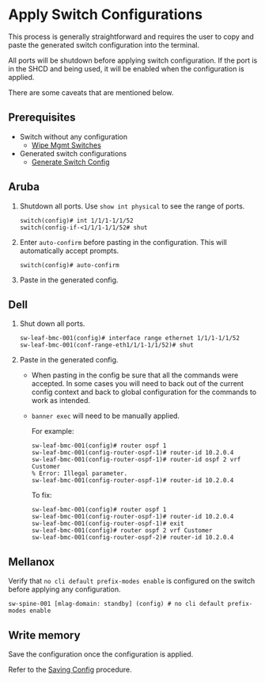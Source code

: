 # Apply Switch Configurations

This process is generally straightforward and requires the user to copy and paste the generated switch configuration into the terminal.

All ports will be shutdown before applying switch configuration. If the port is in the SHCD and being used, it will be enabled when the configuration is applied.

There are some caveats that are mentioned below.

## Prerequisites

- Switch without any configuration
  - [Wipe Mgmt Switches](wipe_mgmt_switches.md)
- Generated switch configurations
  - [Generate Switch Config](generate_switch_configs.md)

## Aruba

1. Shutdown all ports. Use `show int physical` to see the range of ports.

    ```console
    switch(config)# int 1/1/1-1/1/52
    switch(config-if-<1/1/1-1/1/52# shut
    ```

1. Enter `auto-confirm` before pasting in the configuration. This will automatically accept prompts.

    ```console
    switch(config)# auto-confirm
    ```

1. Paste in the generated config.


## Dell

1. Shut down all ports.

    ```console
    sw-leaf-bmc-001(config)# interface range ethernet 1/1/1-1/1/52
    sw-leaf-bmc-001(conf-range-eth1/1/1-1/1/52)# shut
    ```

1. Paste in the generated config.

    - When pasting in the config be sure that all the commands were accepted. In some cases you will need to back out of the current config context and back to global configuration for the commands to work as intended.
    - `banner exec` will need to be manually applied.

      For example:

      ```console
      sw-leaf-bmc-001(config)# router ospf 1
      sw-leaf-bmc-001(config-router-ospf-1)# router-id 10.2.0.4
      sw-leaf-bmc-001(config-router-ospf-1)# router-id ospf 2 vrf Customer
      % Error: Illegal parameter.
      sw-leaf-bmc-001(config-router-ospf-1)# router-id 10.2.0.4
      ```

      To fix:

      ```console
      sw-leaf-bmc-001(config)# router ospf 1
      sw-leaf-bmc-001(config-router-ospf-1)# router-id 10.2.0.4
      sw-leaf-bmc-001(config-router-ospf-1)# exit
      sw-leaf-bmc-001(config)# router ospf 2 vrf Customer
      sw-leaf-bmc-001(config-router-ospf-2)# router-id 10.2.0.4
      ```

## Mellanox

Verify that `no cli default prefix-modes enable` is configured on the switch before applying any configuration.

```console
sw-spine-001 [mlag-domain: standby] (config) # no cli default prefix-modes enable
```

## Write memory

Save the configuration once the configuration is applied.

Refer to the [Saving Config](saving_config.md) procedure.
